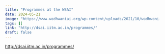 ```yaml
---
title: "Programmes at the WSAI"
date: 2024-05-21
image: "https://www.wadhwaniai.org/wp-content/uploads/2021/10/wadhwani-ai-facebook-2.png"
tags: []
link: "http://dsai.iitm.ac.in/programmes/"
draft: false
---
```









http://dsai.iitm.ac.in/programmes/